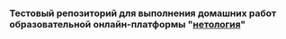 ### Тестовый репозиторий для выполнения домашних работ образовательной онлайн-платформы "[нетология](https://netology.ru)"